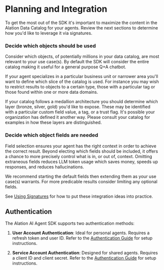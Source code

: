 # Planning and Integration

To get the most out of the SDK it's important to maximize the content in the Alation Data Catalog for your agents. Review the next sections to determine how you'd like to leverage it via signatures.

### Decide which objects should be used

Consider which objects, of potentially millions in your data catalog, are most relevant to your use case(s). By default the SDK will consider the entire catalog making it useful for a general purpose Q+A chatbot.

If your agent specializes in a particular business unit or narrower area you'll want to define which slice of the catalog is used. For instance you may wish to restrict results to objects to a certain type, those with a particular tag or those found within one or more data domains.

If your catalog follows a medallion architecture you should determine which layer (bronze, silver, gold) you'd like to expose. These may be identified with a particular custom field value, a tag, or a trust flag. It's possible your organization has defined it another way. Please consult your catalog for examples in how these layers are distinguished.

### Decide which object fields are needed

Field selection ensures your agent has the right context in order to achieve the correct result. Beyond electing which fields should be included, it offers a chance to more precisely control what is in, or out of, context. Omitting extraneous fields reduces LLM token usage which saves money, speeds up responses, and reduces hallucinations.

We recommend starting the default fields then extending them as your use case(s) warrants. For more predicable results consider limiting any optional fields.

See [Using Signatures](./signature.md) for how to put these integration ideas into practice.

## Authentication

The Alation AI Agent SDK supports two authentication methods:

1. **User Account Authentication**: Ideal for personal agents. Requires a refresh token and user ID. Refer to the [Authentication Guide](./authentication.md) for setup instructions.

2. **Service Account Authentication**: Designed for shared agents. Requires a client ID and client secret. Refer to the [Authentication Guide](./authentication.md) for setup instructions.
